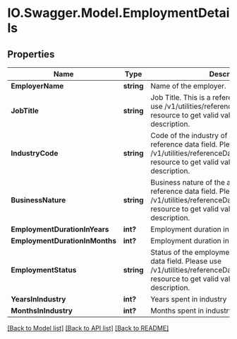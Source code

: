 # IO.Swagger.Model.EmploymentDetails
## Properties

Name | Type | Description | Notes
------------ | ------------- | ------------- | -------------
**EmployerName** | **string** | Name of the employer. | [optional] 
**JobTitle** | **string** | Job Title. This is a reference data field. Please use /v1/utilities/referenceData/{jobTitle} resource to get valid value of this field with description. | [optional] 
**IndustryCode** | **string** | Code of the industry of employment. This is a reference data field. Please use /v1/utilities/referenceData/{industryCode} resource to get valid value of this field with description. | [optional] 
**BusinessNature** | **string** | Business nature of the applicant This is a reference data field. Please use /v1/utilities/referenceData/{businessNature} resource to get valid value of this field with description. | [optional] 
**EmploymentDurationInYears** | **int?** | Employment duration in years | [optional] 
**EmploymentDurationInMonths** | **int?** | Employment duration in months | [optional] 
**EmploymentStatus** | **string** | Status of the employment.This is a reference data field. Please use /v1/utilities/referenceData/{employmentStatus} resource to get valid value of this field with description. | [optional] 
**YearsInIndustry** | **int?** | Years spent in industry | [optional] 
**MonthsInIndustry** | **int?** | Months spent in industry | [optional] 

[[Back to Model list]](../README.md#documentation-for-models) [[Back to API list]](../README.md#documentation-for-api-endpoints) [[Back to README]](../README.md)

